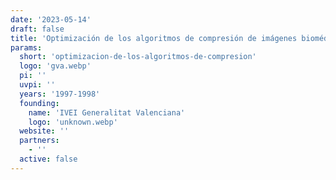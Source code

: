 ```yaml
---
date: '2023-05-14'
draft: false
title: 'Optimización de los algoritmos de compresión de imágenes biomédicas mediante la utilización de parámetros perceptuales'
params:
  short: 'optimizacion-de-los-algoritmos-de-compresion'
  logo: 'gva.webp'
  pi: ''
  uvpi: ''
  years: '1997-1998'
  founding:
    name: 'IVEI Generalitat Valenciana'
    logo: 'unknown.webp'
  website: ''
  partners:
    - ''
  active: false
---
```

